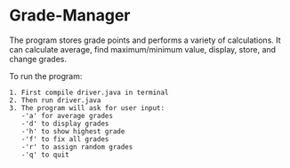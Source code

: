 # Grade-Manager

The program stores grade points and performs a variety of calculations. It can calculate average, find maximum/minimum value, display, store, and change grades. 

To run the program: 

    1. First compile driver.java in terminal 
    2. Then run driver.java
    3. The program will ask for user input:
       -'a' for average grades
       -'d' to display grades 
       -'h' to show highest grade
       -'f' to fix all grades
       -'r' to assign random grades
       -'q' to quit
